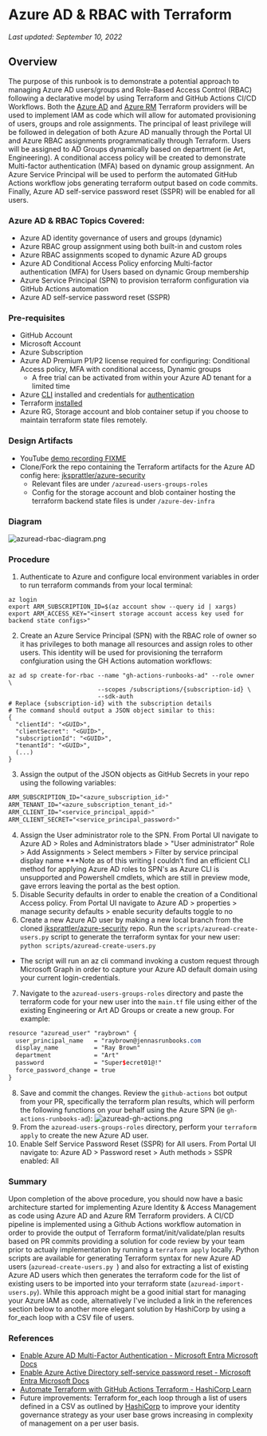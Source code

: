 # Azure AD & RBAC with Terraform

_Last updated: September 10, 2022_

## Overview

The purpose of this runbook is to demonstrate a potential approach to managing Azure AD users/groups and Role-Based Access Control (RBAC) following a declarative model by using Terraform and GitHub Actions CI/CD Workflows. Both the [Azure AD](https://registry.terraform.io/providers/hashicorp/azuread/latest/docs) and [Azure RM](https://registry.terraform.io/providers/hashicorp/azurerm/latest/docs) Terraform providers will be used to implement IAM as code which will allow for automated provisioning of users, groups and role assignments. The principal of least privilege will be followed in delegation of both Azure AD manually through the Portal UI and Azure RBAC assignments programmatically through Terraform. Users will be assigned to AD Groups dynamically based on department (ie Art, Engineering). A conditional access policy will be created to demonstrate Multi-factor authentication (MFA) based on dynamic group assignment. An Azure Service Principal will be used to perform the automated GitHub Actions workflow jobs generating terraform output based on code commits. Finally, Azure AD self-service password reset (SSPR) will be enabled for all users. 

### Azure AD & RBAC Topics Covered:

- Azure AD identity governance of users and groups (dynamic)
- Azure RBAC group assignment using both built-in and custom roles 
- Azure RBAC assignments scoped to dynamic Azure AD groups
- Azure AD Conditional Access Policy enforcing Multi-factor authentication (MFA) for Users based on dynamic Group membership
- Azure Service Principal (SPN) to provision terraform configuration via GitHub Actions automation
- Azure AD self-service password reset (SSPR)

### Pre-requisites

- GitHub Account
- Microsoft Account
- Azure Subscription
- Azure AD Premium P1/P2 license required for configuring: Conditional Access policy, MFA with conditional access, Dynamic groups
  - A free trial can be activated from within your Azure AD tenant for a limited time
- Azure [CLI](https://docs.microsoft.com/en-us/cli/azure/) installed and credentials for [authentication](https://docs.microsoft.com/en-us/cli/azure/authenticate-azure-cli)
- Terraform [installed](https://learn.hashicorp.com/tutorials/terraform/install-cli)
- Azure RG, Storage account and blob container setup if you choose to maintain terraform state files remotely.

### Design Artifacts

- YouTube [demo recording FIXME]()
- Clone/Fork the repo containing the Terraform artifacts for the Azure AD config here: [jksprattler/azure-security](https://github.com/jksprattler/azure-security)
  - Relevant files are under `/azuread-users-groups-roles`
  - Config for the storage account and blob container hosting the terraform backend state files is under `/azure-dev-infra`

### Diagram

![azuread-rbac-diagram.png](/images/azuread-rbac-diagram.png)

### Procedure

1. Authenticate to Azure and configure local environment variables in order to run terraform commands from your local terminal:
```script
az login
export ARM_SUBSCRIPTION_ID=$(az account show --query id | xargs)
export ARM_ACCESS_KEY="<insert storage account access key used for backend state configs>"
```
2. Create an Azure Service Principal (SPN) with the RBAC role of owner so it has privileges to both manage all resources and assign roles to other users. This identity will be used for provisioning the terraform confgiuration using the GH Actions automation workflows:
```script
az ad sp create-for-rbac --name "gh-actions-runbooks-ad" --role owner \
                         --scopes /subscriptions/{subscription-id} \
                         --sdk-auth                        
# Replace {subscription-id} with the subscription details
# The command should output a JSON object similar to this:
{
  "clientId": "<GUID>",
  "clientSecret": "<GUID>",
  "subscriptionId": "<GUID>",
  "tenantId": "<GUID>",
  (...)
}  
```
3. Assign the output of the JSON objects as GitHub Secrets in your repo using the following variables:
```scss
ARM_SUBSCRIPTION_ID="<azure_subscription_id>"
ARM_TENANT_ID="<azure_subscription_tenant_id>"
ARM_CLIENT_ID="<service_principal_appid>"
ARM_CLIENT_SECRET="<service_principal_password>"
```
4. Assign the User administrator role to the SPN. From Portal UI navigate to Azure AD > Roles and Administrators blade > "User administrator" Role > Add Assignments > Select members > Filter by service principal display name ***Note as of this writing I couldn’t find an efficient CLI method for applying Azure AD roles to SPN's as Azure CLI is unsupported and Powershell cmdlets, which are still in preview mode, gave errors leaving the portal as the best option.
5. Disable Security defaults in order to enable the creation of a Conditional Access policy. From Portal UI navigate to Azure AD > properties > manage security defaults > enable security defaults toggle to no
6. Create a new Azure AD user by making a new local branch from the cloned [jksprattler/azure-security](https://github.com/jksprattler/azure-security) repo. Run the `scripts/azuread-create-users.py` script to generate the terraform syntax for your new user: `python scripts/azuread-create-users.py`
- The script will run an az cli command invoking a custom request through Microsoft Graph in order to capture your Azure AD default domain using your current login-credentials. 
7. Navigate to the `azuread-users-groups-roles` directory and paste the terraform code for your new user into the `main.tf` file using either of the existing Engineering or Art AD Groups or create a new group. For example:
```scss
resource "azuread_user" "raybrown" {
  user_principal_name   = "raybrown@jennasrunbooks.com
  display_name          = "Ray Brown"
  department            = "Art"
  password              = "Super$ecret01@!"
  force_password_change = true
}
```
8. Save and commit the changes. Review the `github-actions` bot output from your PR, specifically the terraform plan results, which will perform the following functions on your behalf using the Azure SPN (ie `gh-actions-runbooks-ad`):
![azuread-gh-actions.png](/images/azuread-gh-actions.png)
9. From the `azuread-users-groups-roles` directory, perform your `terraform apply` to create the new Azure AD user.
10. Enable Self Service Password Reset (SSPR) for All users. From Portal UI navigate to:  Azure AD > Password reset > Auth methods > SSPR enabled: All

### Summary

Upon completion of the above procedure, you should now have a basic architecture started for implementing Azure Identity & Access Management as code using Azure AD and Azure RM Terraform providers. A CI/CD pipeline is implemented using a Github Actions workflow automation in order to provide the output of Terraform format/init/validate/plan results based on PR commits providing a solution for code review by your team prior to actualy implementation by running a `terraform apply` locally. Python scripts are available for generating Terraform syntax for new Azure AD users (`azuread-create-users.py `) and also for extracting a list of existing Azure AD users which then generates the terraform code for the list of existing users to be imported into your terraform state (`azuread-import-users.py`). While this approach might be a good initial start for managing your Azure IAM as code, alternatively I've included a link in the references section below to another more elegant solution by HashiCorp by using a for_each loop with a CSV file of users.

### References

- [Enable Azure AD Multi-Factor Authentication - Microsoft Entra Microsoft Docs](https://docs.microsoft.com/en-us/azure/active-directory/authentication/tutorial-enable-azure-mfa)
- [Enable Azure Active Directory self-service password reset - Microsoft Entra Microsoft Docs](https://docs.microsoft.com/en-us/azure/active-directory/authentication/tutorial-enable-sspr)
- [Automate Terraform with GitHub Actions Terraform - HashiCorp Learn](https://learn.hashicorp.com/tutorials/terraform/github-actions)
- Future improvements: Terraform for_each loop through a list of users defined in a CSV as outlined by [HashiCorp](https://learn.hashicorp.com/tutorials/terraform/azure-ad?in=terraform/azure) to improve your identity governance strategy as your user base grows increasing in complexity of management on a per user basis.
